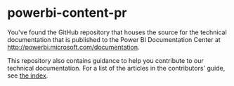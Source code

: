 powerbi-content-pr
==================

You've found the GitHub repository that houses the source for the technical documentation that is published to the Power BI Documentation Center at http://powerbi.microsoft.com/documentation.

This repository also contains guidance to help you contribute to our technical documentation. For a list of the articles in the contributors' guide, see [the index](contributor-guide\contributor-guide-index.md).
